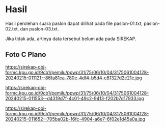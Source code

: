 # Hasil

Hasil perolehan suara paslon dapat dilihat pada file paslon-01.txt, paslon-02.txt, dan paslon-03.txt.

Jika tidak ada, artinya data tersebut belum ada pada SIREKAP.

## Foto C Plano

https://sirekap-obj-formc.kpu.go.id/9cb1/pemilu/ppwp/31/75/06/10/04/3175061004128-20240215-011121--86fa81ca-780e-4df4-b5d4-c81327d2c21e.jpg

https://sirekap-obj-formc.kpu.go.id/9cb1/pemilu/ppwp/31/75/06/10/04/3175061004128-20240215-011553--d4319d7f-4c01-49c2-9413-f202b7d17933.jpg

https://sirekap-obj-formc.kpu.go.id/9cb1/pemilu/ppwp/31/75/06/10/04/3175061004128-20240215-011652--705ba02b-16fc-4904-a6e7-6f02e1d45a0a.jpg
